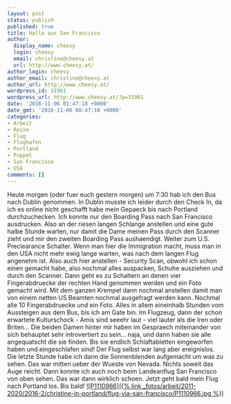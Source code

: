 ```yaml
---
layout: post
status: publish
published: true
title: Hallo aus San Francisco
author:
  display_name: cheesy
  login: cheesy
  email: christine@cheesy.at
  url: http://www.cheesy.at/
author_login: cheesy
author_email: christine@cheesy.at
author_url: http://www.cheesy.at/
wordpress_id: 31961
wordpress_url: http://www.cheesy.at/?p=31961
date: '2016-11-06 01:47:18 +0000'
date_gmt: '2016-11-06 00:47:18 +0000'
categories:
- Arbeit
- Reise
- Flug
- Flughafen
- Portland
- Puppet
- San Francisco
- USA
comments: []
---
```

Heute morgen (oder fuer euch gestern morgen) um 7:30 hab ich den Bus nach Dublin genommen.
In Dublin musste ich leider durch den Check In, da ich es online nicht geschafft habe mein Gepaeck bis nach Portland durchzuchecken. Ich konnte nur den Boarding Pass nach San Francisco ausdrucken.
Also an der riesen langen Schlange anstellen und eine gute halbe Stunde warten, nur damit die Dame meinen Pass durch den Scanner zieht und mir den zweiten Boarding Pass aushaendigt.
Weiter zum U.S. Preclearance Schalter. Wenn man hier die Immigration macht, muss man in den USA nicht mehr ewig lange warten, was nach dem langen Flug angenehm ist. Also auch hier anstellen - Security Scan, obwohl ich schon einen gemacht habe, also nochmal alles auspacken, Schuhe ausziehen und durch den Scanner. Dann geht es zu Schaltern an denen vier Fingerabdruecke der rechten Hand genommen werden und ein Foto gemacht wird. Mit dem ganzen Krempel dann nochmal anstellen damit man von einem netten US Beamten nochmal ausgefragt werden kann. Nochmal alle 10 Fingerabdruecke und ein Foto.
Alles in allem eineinhalb Stunden vom Aussteigen aus dem Bus, bis ich am Gate bin.
Im Flugzeug, dann der schon erwartete Kulturschock - Amis sind seeehr laut - viel lauter als die Iren oder Briten... Die beiden Damen hinter mir haben im Gespraech miteinander von sich behauptet sehr introvertiert zu sein... naja, und dann haben sie alle angequatscht die sie finden. Bis sie endlich Schlaftabletten eingeworfen haben und eingeschlafen sind!
Der Flug selbst war lang aber ereignislos. Die letzte Stunde habe ich dann die Sonnenblenden aufgemacht um was zu sehen. Das war mitten ueber der Wueste von Nevada. Nichts soweit das Auge reicht. Dann konnte ich auch noch beim Landeanflug San Francisco von oben sehen. Das war dann wirklich schoen.
Jetzt geht bald mein Flug nach Portland los. Bis bald!
[![P1110966]({% link _fotos/arbeit/2011-2020/2016-2/christine-in-portland/flug-via-san-francisco/P1110966.jpg %})](http://www.cheesy.at/fotos/arbeit/christine-in-portland/flug-via-san-francisco/)
